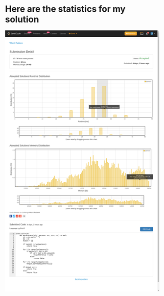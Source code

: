 # **Here are the statistics for my solution**
![Solution Stats](https://github.com/shashwatroy/Leetcode/blob/master/images/leetcode.com_submissions_detail_392222704_%20(1).png)
